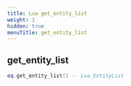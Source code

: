 ```yaml
---
title: Lua get_entity_list
weight: 1
hidden: true
menuTitle: get_entity_list
---
```

## get_entity_list
```lua
eq.get_entity_list() -- Lua_EntityList
```